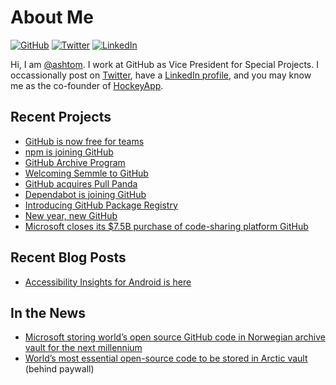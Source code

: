 # About Me

[![GitHub](https://img.shields.io/badge/GitHub-%40ashtom-239a3b.svg)](https://github.com/ashtom)
[![Twitter](https://img.shields.io/badge/Twitter-%40ashtom-58a1f2.svg)](https://twitter.com/ashtom)
[![LinkedIn](https://img.shields.io/badge/Linked-in-0c66c3.svg)](https://www.linkedin.com/in/thomas-dohmke-24855b10/)

Hi, I am [@ashtom](https://github.com/ashtom). I work at GitHub as Vice President for Special Projects. I occassionally post on [Twitter](http://twitter.com/ashtom), have a [LinkedIn profile](https://www.linkedin.com/in/thomas-dohmke-24855b10/), and you may know me as the co-founder of [HockeyApp](https://techcrunch.com/2014/12/11/microsoft-buys-hockeyapp-to-add-developer-tools-to-its-mobile-effort/).

## Recent Projects

* [GitHub is now free for teams](https://github.blog/2020-04-14-github-is-now-free-for-teams/)
* [npm is joining GitHub](https://github.blog/2020-03-16-npm-is-joining-github/)
* [GitHub Archive Program](https://archiveprogram.github.com)
* [Welcoming Semmle to GitHub](https://github.blog/2019-09-18-github-welcomes-semmle/)
* [GitHub acquires Pull Panda](https://github.blog/2019-06-17-github-acquires-pull-panda/)
* [Dependabot is joining GitHub](https://dependabot.com/blog/hello-github/)
* [Introducing GitHub Package Registry](https://github.blog/2019-05-10-introducing-github-package-registry/)
* [New year, new GitHub](https://github.blog/2019-01-07-new-year-new-github/)
* [Microsoft closes its $7.5B purchase of code-sharing platform GitHub](https://techcrunch.com/2018/10/26/microsoft-closes-its-7-5b-purchase-of-code-sharing-platform-github/)

## Recent Blog Posts

* [Accessibility Insights for Android is here](https://cloudblogs.microsoft.com/opensource/2020/03/10/accessibility-insights-android-now-available/)

## In the News

* [Microsoft storing world’s open source GitHub code in Norwegian archive vault for the next millennium](http://news.com.au/technology/science/archaeology/mi…)
* [World’s most essential open-source code to be stored in Arctic vault](https://www.newscientist.com/article/2238586-worlds-most-essential-open-source-code-to-be-stored-in-arctic-vault/#ixzz6IM38PUxF) (behind paywall)